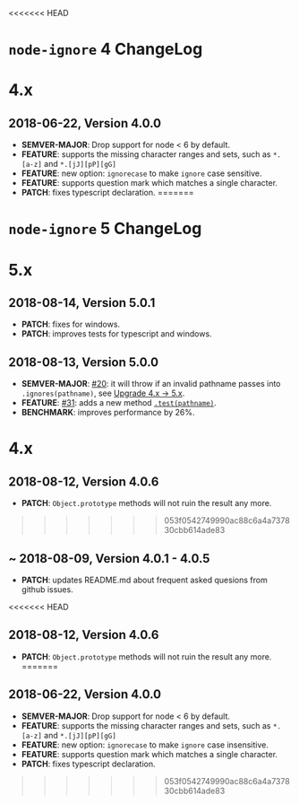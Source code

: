 <<<<<<< HEAD
# `node-ignore` 4 ChangeLog

# 4.x

## 2018-06-22, Version 4.0.0

- **SEMVER-MAJOR**: Drop support for node < 6 by default.
- **FEATURE**: supports the missing character ranges and sets, such as `*.[a-z]` and `*.[jJ][pP][gG]`
- **FEATURE**: new option: `ignorecase` to make `ignore` case sensitive.
- **FEATURE**: supports question mark which matches a single character.
- **PATCH**: fixes typescript declaration.
=======
# `node-ignore` 5 ChangeLog

# 5.x

## 2018-08-14, Version 5.0.1

- **PATCH**: fixes for windows.
- **PATCH**: improves tests for typescript and windows.

## 2018-08-13, Version 5.0.0

- **SEMVER-MAJOR**: [#20](https://github.com/kaelzhang/node-ignore/issues/20): it will throw if an invalid pathname passes into `.ignores(pathname)`, see [Upgrade 4.x -> 5.x](https://github.com/kaelzhang/node-ignore#upgrade-4x---5x).
- **FEATURE**: [#31](https://github.com/kaelzhang/node-ignore/issues/31): adds a new method [`.test(pathname)`](https://github.com/kaelzhang/node-ignore#testpathname-pathname-since-500).
- **BENCHMARK**: improves performance by 26%.

# 4.x

## 2018-08-12, Version 4.0.6

- **PATCH**: `Object.prototype` methods will not ruin the result any more.
>>>>>>> 053f0542749990ac88c6a4a737830cbb614ade83

## ~ 2018-08-09, Version 4.0.1 - 4.0.5

- **PATCH**: updates README.md about frequent asked quesions from github issues.

<<<<<<< HEAD
## 2018-08-12, Version 4.0.6

- **PATCH**: `Object.prototype` methods will not ruin the result any more.
=======
## 2018-06-22, Version 4.0.0

- **SEMVER-MAJOR**: Drop support for node < 6 by default.
- **FEATURE**: supports the missing character ranges and sets, such as `*.[a-z]` and `*.[jJ][pP][gG]`
- **FEATURE**: new option: `ignorecase` to make `ignore` case insensitive.
- **FEATURE**: supports question mark which matches a single character.
- **PATCH**: fixes typescript declaration.
>>>>>>> 053f0542749990ac88c6a4a737830cbb614ade83
